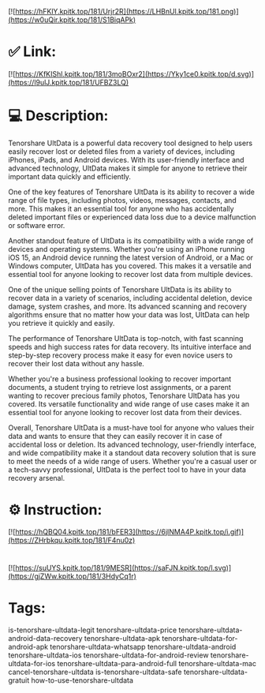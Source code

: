 [![https://hFKlY.kpitk.top/181/Urjr2R](https://LHBnUl.kpitk.top/181.png)](https://w0uQir.kpitk.top/181/S1BiqAPk)
# ✅ Link:
[![https://KfKIShl.kpitk.top/181/3moBOxr2](https://Yky1ce0.kpitk.top/d.svg)](https://l9ulJ.kpitk.top/181/UFBZ3LQ)
# 💻 Description:
Tenorshare UltData is a powerful data recovery tool designed to help users easily recover lost or deleted files from a variety of devices, including iPhones, iPads, and Android devices. With its user-friendly interface and advanced technology, UltData makes it simple for anyone to retrieve their important data quickly and efficiently.

One of the key features of Tenorshare UltData is its ability to recover a wide range of file types, including photos, videos, messages, contacts, and more. This makes it an essential tool for anyone who has accidentally deleted important files or experienced data loss due to a device malfunction or software error.

Another standout feature of UltData is its compatibility with a wide range of devices and operating systems. Whether you're using an iPhone running iOS 15, an Android device running the latest version of Android, or a Mac or Windows computer, UltData has you covered. This makes it a versatile and essential tool for anyone looking to recover lost data from multiple devices.

One of the unique selling points of Tenorshare UltData is its ability to recover data in a variety of scenarios, including accidental deletion, device damage, system crashes, and more. Its advanced scanning and recovery algorithms ensure that no matter how your data was lost, UltData can help you retrieve it quickly and easily.

The performance of Tenorshare UltData is top-notch, with fast scanning speeds and high success rates for data recovery. Its intuitive interface and step-by-step recovery process make it easy for even novice users to recover their lost data without any hassle.

Whether you're a business professional looking to recover important documents, a student trying to retrieve lost assignments, or a parent wanting to recover precious family photos, Tenorshare UltData has you covered. Its versatile functionality and wide range of use cases make it an essential tool for anyone looking to recover lost data from their devices.

Overall, Tenorshare UltData is a must-have tool for anyone who values their data and wants to ensure that they can easily recover it in case of accidental loss or deletion. Its advanced technology, user-friendly interface, and wide compatibility make it a standout data recovery solution that is sure to meet the needs of a wide range of users. Whether you're a casual user or a tech-savvy professional, UltData is the perfect tool to have in your data recovery arsenal.

# ⚙️ Instruction:
[![https://hQBQ04.kpitk.top/181/bFER3](https://6jINMA4P.kpitk.top/i.gif)](https://ZHrbkqu.kpitk.top/181/F4nu0z)
#
[![https://suUYS.kpitk.top/181/9MESR](https://saFJN.kpitk.top/l.svg)](https://gjZWw.kpitk.top/181/3HdyCq1r)
# Tags:
is-tenorshare-ultdata-legit tenorshare-ultdata-price tenorshare-ultdata-android-data-recovery tenorshare-ultdata-apk tenorshare-ultdata-for-android-apk tenorshare-ultdata-whatsapp tenorshare-ultdata-android tenorshare-ultdata-ios tenorshare-ultdata-for-android-review tenorshare-ultdata-for-ios tenorshare-ultdata-para-android-full tenorshare-ultdata-mac cancel-tenorshare-ultdata is-tenorshare-ultdata-safe tenorshare-ultdata-gratuit how-to-use-tenorshare-ultdata






